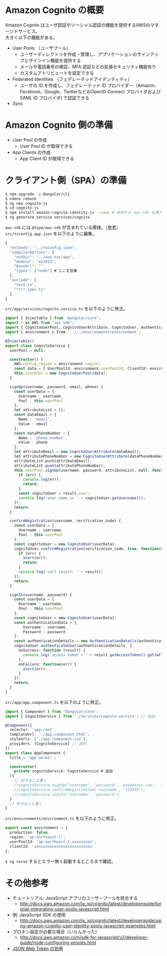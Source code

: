 
# Amazon Cognito の概要

Amazon Cognito はユーザ認証やソーシャル認証の機能を提供するAWSのマネージドサービス。  
大きく以下の機能がある。

- User Pools （ユーザプール）
  - ユーザーディレクトリを作成・管理し、アプリケーションのサインアップとサインイン機能を提供する
  - メールや電話番号の検証、MFA 認証などの拡張セキュリティ機能有り
  - カスタムアトリビュートを設定できる
- Federated Identities （フェデレーテッドアイデンティティ）
  - ユーザの ID を作成し、フェデレーテッド ID プロバイダー（Amazon、Facebook、Google、TwitterなどのOpenID Connect プロバイダおよびSAML ID プロバイダ)
  で認証できる
- Sync

# Amazon Cognito 側の準備

- User Pool の作成
  - User Pool ID が取得できる
- App Clients の作成
  - App Client ID が取得できる

# クライアント側（SPA）の準備

```sh
$ npm upgrade -g @angular/cli
$ ndenv rehash
$ ng new cognito-js
$ cd cognito-js
$ npm install amazon-cognito-identity-js --save # 依存から aws-sdk も導入される
$ ng generate service services/cognito
```

`aws-sdk` には `@type/aws-sdk` が含まれている模様。（[参考](https://www.npmjs.com/package/@types/aws-sdk)）  
`src/tsconfig.app.json` を以下のように編集。

```javascript
{
  "extends": "../tsconfig.json",
  "compilerOptions": {
    "outDir": "../out-tsc/app",
    "module": "es2015",
    "baseUrl": "",
    "types": ["node"] # ここを加筆
  },
  "exclude": [
    "test.ts",
    "**/*.spec.ts"
  ]
}
```

`src/app/services/cognito.service.ts` を以下のように修正。

```typescript
import { Injectable } from '@angular/core';
import * as AWS from "aws-sdk";
import { CognitoUserPool, CognitoUserAttribute, CognitoUser, AuthenticationDetails } from 'amazon-cognito-identity-js';
import { environment } from '../../environments/environment';

@Injectable()
export class CognitoService {
  userPool = null;

  constructor() {
    AWS.config.region = environment.region;
    const data = { UserPoolId: environment.userPoolId, ClientId: environment.clientId};
    this.userPool = new CognitoUserPool(data);
  }

  signUp(username, password, email, phone) {
    const userData = {
      Username : username,
      Pool : this.userPool
    };
    let attributeList = [];
    const dataEmail = {
      Name : 'email',
      Value : email
    };
    const dataPhoneNumber = {
      Name : 'phone_number',
      Value : phone
    };
    let attributeEmail = new CognitoUserAttribute(dataEmail);
    let attributePhoneNumber = new CognitoUserAttribute(dataPhoneNumber);
    attributeList.push(attributeEmail);
    attributeList.push(attributePhoneNumber);
    this.userPool.signUp(username, password, attributeList, null, function(err, result){
      if (err) {
        console.log(err);
        return;
      }
      const cognitoUser = result.user;
      console.log('user name is ' + cognitoUser.getUsername());
    });
    return;
  }

  confirmRegistration(username, verification_code) {
    const userData = {
      Username : username,
      Pool : this.userPool
    };
    const cognitoUser = new CognitoUser(userData);
    cognitoUser.confirmRegistration(verification_code, true, function(err, result) {
      if (err) {
        alert(err);
        return;
      }
      console.log('call result: ' + result);
    });
    return;
  }

  signIn(username, password) {
    const userData = {
      Username : username,
      Pool : this.userPool
    };
    const cognitoUser = new CognitoUser(userData);
    const authenticationData = {
        Username : username,
        Password : password
    };
    const authenticationDetails = new AuthenticationDetails(authenticationData);
    cognitoUser.authenticateUser(authenticationDetails, {
      onSuccess: function (result) {
        console.log('access token + ' + result.getAccessToken().getJwtToken());
      },
      onFailure: function(err) {
        alert(err);
      }
    });
    return;
  }
}
```

`src/app/app.component.ts` を以下のように修正。

```typescript
import { Component } from '@angular/core';
import { CognitoService } from './services/cognito.service'; // 追加

@Component({
  selector: 'app-root',
  templateUrl: './app.component.html',
  styleUrls: ['./app.component.css'],
  providers: [CognitoService] // 追加
})
export class AppComponent {
  title = 'app works!';

  constructor(
    private cognitoService: CognitoService # 追加
  ){
    // 好きなこと書く
    //cognitoService.signUp('username', 'password', 'xxxx@xxxx.com', '+819012345678');
    //cognitoService.confirmRegistration('username', '123456');
    //cognitoService.signIn('username', 'password');
  }
  // 好きなこと書く
}
```

`src/environments/environment.ts` を以下のように修正。

```typescript
export const environment = {
  production: false,
  region: 'ap-northeast-1',
  userPoolId: 'ap-northeast-1_xxxxxxxxx',
  clientId: 'xxxxxxxxxxxxxxxxxxxxxxxxxx'
};

```

`$ ng serve` するとエラー無く起動するところまで確認。


# その他参考

- チュートリアル: JavaScript アプリのユーザープールを統合する
  - http://docs.aws.amazon.com/ja_jp/cognito/latest/developerguide/tutorial-integrating-user-pools-javascript.html
- 例: JavaScript SDK の使用
  - http://docs.aws.amazon.com/ja_jp/cognito/latest/developerguide/using-amazon-cognito-user-identity-pools-javascript-examples.html
- プロキシ設定が必要な場合（いらんかった）
  - http://docs.aws.amazon.com/sdk-for-javascript/v2/developer-guide/node-configuring-proxies.html
- [JSON Web Token の効用](http://qiita.com/kaiinui/items/21ec7cc8a1130a1a103a)
